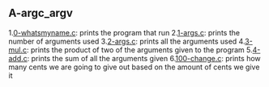 ## A-argc_argv
1.[0-whatsmyname.c](./whatsmyname.c "whatsmyname"): prints the program that run
2.[1-args.c](./1-args.c "1-args"): prints the number of arguments used
3.[2-args.c](./2-args.c "2-args"): prints all the arguments used
4.[3-mul.c](./3-mul.c "3-mul"): prints the product of two of the arguments given to the program
5.[4-add.c](./4-add.c "4-add"): prints the sum of all the arguments given
6.[100-change.c](./100-change.c "100-change"): prints how many cents we are going to give out based on the amount of cents we give it